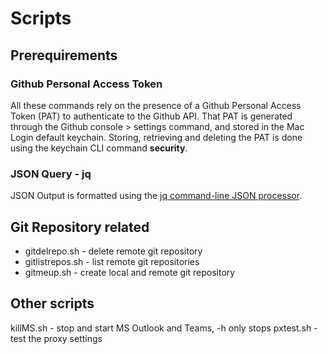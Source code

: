 # Scripts

## Prerequirements

### Github Personal Access Token

All these commands rely on the presence of a Github Personal Access Token (PAT) to authenticate to the Github API. That PAT is generated through the Github console > settings command, and stored in the Mac Login default keychain. Storing, retrieving and deleting the PAT is done using the keychain CLI command **security**.

### JSON Query - jq

JSON Output is formatted using the [jq command-line JSON processor](https://stedolan.github.io/jq/).

## Git Repository related

* gitdelrepo.sh - delete remote git repository
* gitlistrepos.sh - list remote git repositories
* gitmeup.sh - create local and remote git repository

## Other scripts

killMS.sh - stop and start MS Outlook and Teams, -h only stops
pxtest.sh - test the proxy settings

